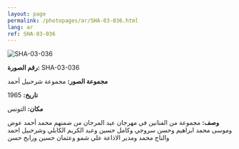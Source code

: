 ```yaml
---
layout: page
permalink: /photopages/ar/SHA-03-036.html
lang: ar
ref: SHA-03-036
---
```


![SHA-03-036](/smallimages/SHA-03-036-600.jpg)

**رقم الصورة:** SHA-03-036

**مجموعة الصور:** مجموعة شرحبيل أحمد

**تاريخ:** 1965

**مكان:** التونس

**وصف:** مجموعة من الفنانين في مهرجان عيد المرجان من ضمنهم محمد أحمد عوض وموسى محمد ابراهيم وحسن سروجي وكامل حسين وعبد الكريم الكابلي وشرحبيل احمد والتاج محمد ومدير الاذاعة علي شمو وعثمان حسين ورابح حسن
